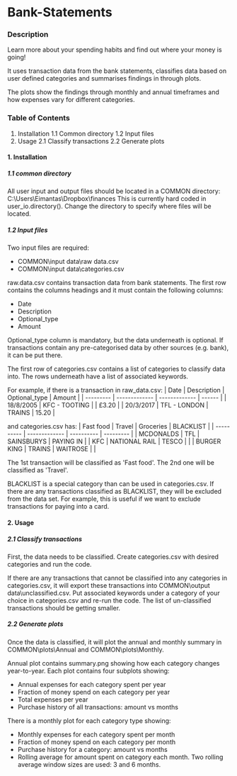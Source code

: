 # Bank-Statements

### Description
Learn more about your spending habits and find out where your money is going!

It uses transaction data from the bank statements, classifies
data based on user defined categories and summarises findings in through plots.

The plots show the findings through monthly and annual timeframes and how
expenses vary for different categories.

### Table of Contents
1. Installation
1.1 Common directory
1.2 Input files
2. Usage
2.1 Classify transactions
2.2 Generate plots

#### 1. Installation
##### 1.1 common directory
All user input and output files should be located in a COMMON directory:
C:\Users\Eimantas\Dropbox\finances
This is currently hard coded in user_io.directory().
Change the directory to specify where files will be located.

##### 1.2 Input files
Two input files are required:
 - COMMON\input data\raw data.csv
 - COMMON\input data\categories.csv

raw.data.csv contains transaction data from bank statements.
The first row contains the columns headings and it must contain
the following columns:
 - Date
 - Description
 - Optional_type
 - Amount

Optional_type column is mandatory, but the data underneath is optional.
If transactions contain any pre-categorised data by other sources
(e.g. bank), it can be put there.

The first row of categories.csv contains a list of
categories to classify data into. The rows underneath have a list of
associated keywords.

For example, if there is a transaction in raw_data.csv:
| Date      | Description   | Optional_type | Amount |
| --------- | ------------- | ------------- | ------ |
| 18/8/2005 | KFC - TOOTING |               | £3.20  |
| 20/3/2017 | TFL - LONDON  | TRAINS        | 15.20  |

and categories.csv has:
| Fast food   | Travel        | Groceries  | BLACKLIST |
| ----------  | ------------- | ---------- | --------- |
| MCDONALDS   | TFL           | SAINSBURYS | PAYING IN |
| KFC         | NATIONAL RAIL | TESCO      |           |
| BURGER KING | TRAINS        | WAITROSE   |           |

The 1st transaction will be classified as 'Fast food'.
The 2nd one will be classified as 'Travel'.

BLACKLIST is a special category than can be used in categories.csv.
If there are any transactions classified as BLACKLIST, they will be
excluded from the data set. For example, this is useful if we want to
exclude transactions for paying into a card.

#### 2. Usage
##### 2.1 Classify transactions
First, the data needs to be classified. Create categories.csv with desired
categories and run the code.

If there are any transactions that cannot be classified into any
categories in categories.csv, it will export these transactions into
COMMON\output data\unclassified.csv. Put associated keywords under a
category of your choice in categories.csv and re-run the code.
The list of un-classified transactions should be getting smaller.

##### 2.2 Generate plots
Once the data is classified, it will plot the annual and monthly summary in
COMMON\plots\Annual and COMMON\plots\Monthly.

Annual plot contains summary.png showing how each category changes
year-to-year. Each plot contains four subplots showing:
 - Annual expenses for each category spent per year
 - Fraction of money spend on each category per year
 - Total expenses per year
 - Purchase history of all transactions: amount vs months

There is a monthly plot for each category type showing:
 - Monthly expenses for each category spent per month
 - Fraction of money spend on each category per month
 - Purchase history for a category: amount vs months
 - Rolling average for amount spent on category each month.
   Two rolling average window sizes are used: 3 and 6 months.
